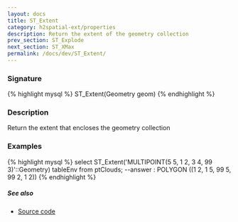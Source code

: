 ```yaml
---
layout: docs
title: ST_Extent
category: h2spatial-ext/properties
description: Return the extent of the geometry collection 
prev_section: ST_Explode
next_section: ST_XMax
permalink: /docs/dev/ST_Extent/
---
```

 
### Signature

{% highlight mysql %}
ST_Extent(Geometry geom)
{% endhighlight %}

### Description
Return the extent that encloses the geometry collection

### Examples

{% highlight mysql %}
select ST_Extent('MULTIPOINT(5 5, 1 2, 3 4, 99 3)'::Geometry) tableEnv from ptClouds;
--answer : POLYGON ((1 2, 1 5, 99 5, 99 2, 1 2))
{% endhighlight %}

##### See also

* <a href="https://github.com/irstv/H2GIS/blob/master/h2spatial-ext/src/main/java/org/h2gis/h2spatialext/function/spatial/properties/ST_Extent.java" target="_blank">Source code</a>
